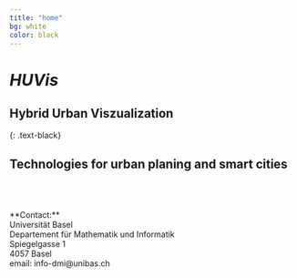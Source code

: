 ```yaml
---
title: "home"
bg: white
color: black
---
```


# *HUVis*

## **H**ybrid **U**rban **V**iszualization

{: .text-black}

<span class="fa-stack subtlecircle" style="font-size:100px; background:rgba(166,166,166,0.1)">
  <i class="fa fa-circle fa-stack-3x text-blue"></i>
  <i class="fa fa-building fa-stack-2x text-black"></i> 
</span>


## Technologies for urban planing and smart cities
<br/>
<br/>
<br/>
**Contact:**<br/>
Universität Basel<br/>
Departement für Mathematik und Informatik<br/>
Spiegelgasse 1<br/>
4057 Basel<br/>
email: info-dmi@unibas.ch<br/>





